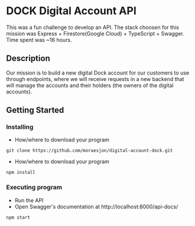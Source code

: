 # DOCK Digital Account API

This was a fun challenge to develop an API. The stack choosen for this mission was Express + Firestore(Google Cloud) + TypeScript + Swagger. Time spent was ~16 hours.

## Description

Our mission is to build a new digital Dock account for our customers to use through endpoints, where we will receive requests in a new backend that will manage the accounts and their holders (the owners of the digital accounts).

## Getting Started

### Installing

* How/where to download your program
```
git clone https://github.com/moraesjon/digital-account-dock.git
```
* How/where to download your program
```
npm install
```

### Executing program

* Run the API
* Open Swagger's documentation at http://localhost:8000/api-docs/
```
npm start
```